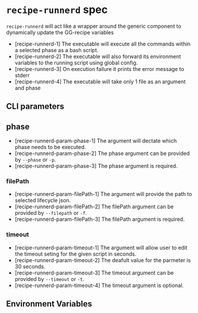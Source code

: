 # `recipe-runnerd` spec

`recipe-runnerd` will act like a wrapper around the generic component to
dynamically update the GG-recipe variables

- [recipe-runnerd-1] The executable will execute all the commands within a
  selected phase as a bash script.
- [recipe-runnerd-2] The executable will also forward its environment variables
  to the running script using global config.
- [recipe-runnerd-3] On execution failure it prints the error message to stderr
- [recipe-runnerd-4] The executable will take only 1 file as an argument and
  phase

## CLI parameters

## phase

- [recipe-runnerd-param-phase-1] The argument will dectate which phase needs to
  be executed.
- [recipe-runnerd-param-phase-2] The phase argument can be provided by `--phase`
  or `-p`.
- [recipe-runnerd-param-phase-3] The phase argument is required.

### filePath

- [recipe-runnerd-param-filePath-1] The argument will provide the path to
  selected lifecycle json.
- [recipe-runnerd-param-filePath-2] The filePath argument can be provided by
  `--filepath` or `-f`.
- [recipe-runnerd-param-filePath-3] The filePath argument is required.

### timeout

- [recipe-runnerd-param-timeout-1] The argument will allow user to edit the
  timeout seting for the given script in seconds.
- [recipe-runnerd-param-timeout-2] The deafult value for the parmeter is 30
  seconds.
- [recipe-runnerd-param-timeout-3] The timeout argument can be provided by
  `--timeout` or `-t`.
- [recipe-runnerd-param-timeout-4] The timeout argument is optional.

## Environment Variables
